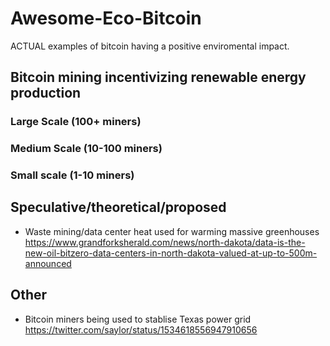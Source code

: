 # Awesome-Eco-Bitcoin

ACTUAL examples of bitcoin having a positive enviromental impact.

## Bitcoin mining incentivizing renewable energy production 

### Large Scale (100+ miners)

### Medium Scale (10-100 miners)

### Small scale (1-10 miners)

## Speculative/theoretical/proposed

* Waste mining/data center heat used for warming massive greenhouses https://www.grandforksherald.com/news/north-dakota/data-is-the-new-oil-bitzero-data-centers-in-north-dakota-valued-at-up-to-500m-announced 

## Other 

* Bitcoin miners being used to stablise Texas power grid https://twitter.com/saylor/status/1534618556947910656
